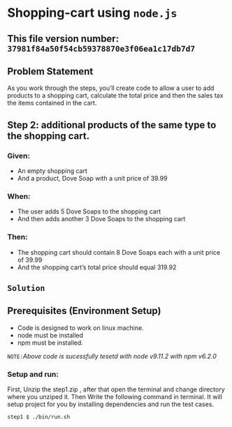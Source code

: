 # Shopping-cart using `node.js`
## This file version number: `37981f84a50f54cb59378870e3f06ea1c17db7d7`
## Problem Statement
As you work through the steps, you’ll create code to allow a user to add products to a shopping cart, calculate the total price and then the sales tax the items contained in the cart.
## Step 2: additional products of the same type to the shopping cart.
### Given:
- An empty shopping cart
- And a product, Dove Soap with a unit price of 39.99
### When:
- The user adds 5 Dove Soaps to the shopping cart
- And then adds another 3 Dove Soaps to the shopping cart
### Then:
- The shopping cart should contain 8 Dove Soaps each with a unit price of 39.99
- And the shopping cart’s total price should equal 319.92
## `Solution`
## Prerequisites (Environment Setup)
* Code is designed to work on linux machine.
* node must be installed
* npm must be installed.

`NOTE:`_Above code is sucessfully tesetd with node v9.11.2 with npm v6.2.0_
### Setup and run:
First, Unzip the step1.zip , after that open the terminal and change directory where you unziped it.
Then Write the following command in terminal. It will setup project for you by installing dependencies and run the test cases.
```
step1 $ ./bin/run.sh
```
